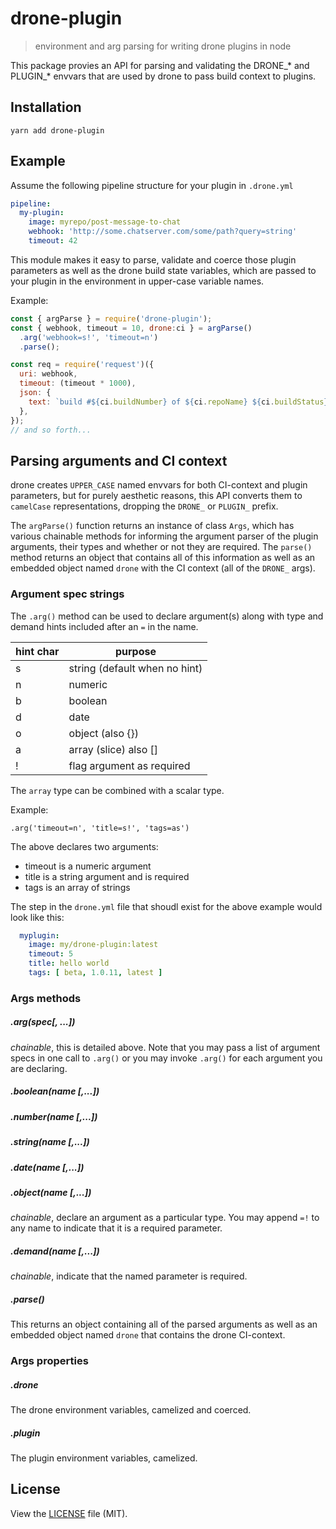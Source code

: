# drone-plugin
> environment and arg parsing for writing drone plugins in node

This package provies an API for parsing and validating the DRONE_*
and PLUGIN_* envvars that are used by drone to pass build context to plugins.

## Installation

```shell
yarn add drone-plugin
```

## Example

Assume the following pipeline structure for your plugin in `.drone.yml`

```yaml
pipeline:
  my-plugin:
    image: myrepo/post-message-to-chat
    webhook: 'http://some.chatserver.com/some/path?query=string'
    timeout: 42
```

This module makes it easy to parse, validate and coerce those plugin
parameters as well as the drone build state variables, which are passed
to your plugin in the environment in upper-case variable names.

Example:

```javascript
const { argParse } = require('drone-plugin');
const { webhook, timeout = 10, drone:ci } = argParse()
  .arg('webhook=s!', 'timeout=n')
  .parse();

const req = require('request')({
  uri: webhook,
  timeout: (timeout * 1000),
  json: {
    text: `build #${ci.buildNumber} of ${ci.repoName} ${ci.buildStatus}`
  },
});
// and so forth...
```

## Parsing arguments and CI context

drone creates `UPPER_CASE` named envvars for both CI-context and plugin parameters, but for purely aesthetic reasons, this API converts them to `camelCase` representations, dropping the `DRONE_` or `PLUGIN_` prefix.

The `argParse()` function returns an instance of class `Args`, which has various chainable methods for informing the argument parser of the plugin arguments, their types and whether or not they are required.  The `parse()` method returns an object that contains all of this information as well as an embedded object named `drone` with the CI context (all of the `DRONE_` args).

### Argument spec strings

The `.arg()` method can be used to declare argument(s) along with type and demand hints included after an `=` in the name.

| hint char | purpose                       |
| --------- | ----------------------------- |
| s         | string (default when no hint) |
| n         | numeric                       |
| b         | boolean                       |
| d         | date                          |
| o         | object (also {})              |
| a         | array (slice) also []         |
| !         | flag argument as required     |

The `array` type can be combined with a scalar type.

Example:

`.arg('timeout=n', 'title=s!', 'tags=as')`

The above declares two arguments:
* timeout is a numeric argument
* title is a string argument and is required
* tags is an array of strings

The step in the `drone.yml` file that shoudl exist for the above example would look like this:

```yaml
  myplugin:
    image: my/drone-plugin:latest
    timeout: 5
    title: hello world
    tags: [ beta, 1.0.11, latest ]
```

### Args methods

##### .arg(spec[, ...])

*chainable*, this is detailed above.  Note that you may pass a list of argument specs in one call to `.arg()` or you may invoke `.arg()` for each argument you are declaring.

##### .boolean(name [,...])
##### .number(name [,...])
##### .string(name [,...])
##### .date(name [,...])
##### .object(name [,...])

*chainable*, declare an argument as a particular type.  You may append `=!` to any name to indicate that it is a required parameter.

##### .demand(name [,...])

*chainable*, indicate that the named parameter is required.  

##### .parse()

This returns an object containing all of the parsed arguments as well as an embedded object named `drone` that contains the drone CI-context.

### Args properties

##### .drone

The drone environment variables, camelized and coerced.

##### .plugin

The plugin environment variables, camelized.

## License

View the [LICENSE](https://github.com/burl/drone-plugin/blob/master/LICENSE) file
(MIT).
